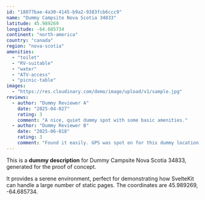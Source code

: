 ```yaml
---
id: "18077bae-4a30-4145-b9a2-9383fcb6ccc9"
name: "Dummy Campsite Nova Scotia 34833"
latitude: 45.989269
longitude: -64.685734
continent: "north-america"
country: "canada"
region: "nova-scotia"
amenities:
  - "toilet"
  - "RV-suitable"
  - "water"
  - "ATV-access"
  - "picnic-table"
images:
  - "https://res.cloudinary.com/demo/image/upload/v1/sample.jpg"
reviews:
  - author: "Dummy Reviewer A"
    date: "2025-04-027"
    rating: 3
    comment: "A nice, quiet dummy spot with some basic amenities."
  - author: "Dummy Reviewer B"
    date: "2025-06-018"
    rating: 3
    comment: "Found it easily. GPS was spot on for this dummy location."
---
```


This is a **dummy description** for Dummy Campsite Nova Scotia 34833, generated for the proof of concept.

It provides a serene environment, perfect for demonstrating how SvelteKit can handle a large number of static pages. The coordinates are 45.989269, -64.685734.
